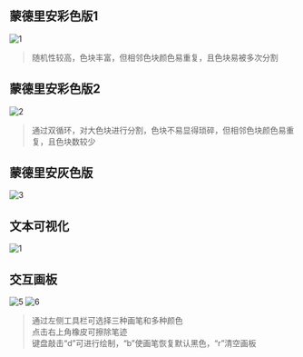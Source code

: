 蒙德里安彩色版1
---------------
![1](https://user-images.githubusercontent.com/90953713/137487031-785d9956-afed-417c-a5fa-7926398a44f5.jpg)
>随机性较高，色块丰富，但相邻色块颜色易重复，且色块易被多次分割

蒙德里安彩色版2
---------------
![2](https://user-images.githubusercontent.com/90953713/137486510-566e153f-5b19-4819-90f7-8183abd53e67.jpg)
>通过双循环，对大色块进行分割，色块不易显得琐碎，但相邻色块颜色易重复，且色块数较少

蒙德里安灰色版
--------------
![3](https://user-images.githubusercontent.com/90953713/137486556-8fe43eba-b26c-4b35-90b1-7abd5ce1e044.jpg)

文本可视化
----------
![1](https://user-images.githubusercontent.com/90953713/137486606-0069a7b1-1f6c-4b02-aeda-35085307f8a1.jpg)

交互画板
--------
![5](https://user-images.githubusercontent.com/90953713/137747820-6b781979-6947-4382-9f00-4f290c69597a.jpg)
![6](https://user-images.githubusercontent.com/90953713/137748616-57780280-e672-42b9-89d1-67c29ac632a0.jpg)
>通过左侧工具栏可选择三种画笔和多种颜色  
>点击右上角橡皮可擦除笔迹  
>键盘敲击“d”可进行绘制，“b”使画笔恢复默认黑色，“r”清空画板
